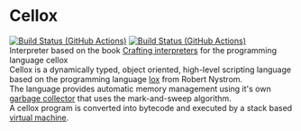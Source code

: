 # Cellox
 [![Build Status (GitHub Actions)](https://github.com/FrederikTobner/PluginTest/workflows/Build/badge.svg)](https://github.com/FrederikTobner/Cellox/actions/workflows/build.yml) 
 [![Build Status (GitHub Actions)](https://github.com/FrederikTobner/PluginTest/workflows/Test/badge.svg)](https://github.com/FrederikTobner/Cellox/actions/workflows/test.yml) 
<br/>
Interpreter based on the book [Crafting interpreters](https://craftinginterpreters.com/contents.html) for the programming language cellox <br/>
Cellox is a dynamically typed, object oriented, high-level scripting language based on the programming language [lox](https://craftinginterpreters.com/the-lox-language.html) from Robert Nystrom.
<br/>
The language provides automatic memory management using it's own [garbage collector](https://github.com/FrederikTobner/Cellox/wiki/Garbage-Collector) that uses the mark-and-sweep algorithm. <br/>
A cellox program is converted into bytecode and executed by a stack based [virtual machine](https://github.com/FrederikTobner/Cellox/wiki/Virtual-Machine).
